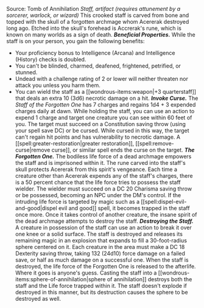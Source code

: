 Source: Tomb of Annihilation
*Staff, artifact (requires attunement by a sorcerer, warlock, or wizard)*
This crooked staff is carved from bone and topped with the skull of a forgotten archmage whom Acererak destroyed long ago. Etched into the skull's forehead is Accrerak's rune, which is known on many worlds as a sign of death.
***Beneficial Properties.*** While the staff is on your person, you gain the following benefits:
* Your proficiency bonus to Intelligence (Arcana) and Intelligence (History) checks is doubled.
* You can't be blinded, charmed, deafened, frightened, petrified, or stunned.
* Undead with a challenge rating of 2 or lower will neither threaten nor attack you unless you harm them.
* You can wield the staff as a [[wondrous-items:weapon|+3 quarterstaff]] that deals an extra 10 (3d6) necrotic damage on a hit.
***Invoke Curse.*** The *Staff of the Forgotten One* has 7 charges and regains 1d4 + 3 expended charges daily at dawn. While holding the staff, you can use an action to expend 1 charge and target one creature you can see within 60 feet of you. The target must succeed on a Constitution saving throw (using your spell save DC) or be cursed. While cursed in this way, the target can't regain hit points and has vulnerability to necrotic damage. A [[spell:greater-restoration|greater restoration]], [[spell:remove-curse|remove curse]], or similar spell ends the curse on the target.
***The Forgotten One.*** The bodiless life force of a dead archmage empowers the staff and is imprisoned within it. The rune carved into the staff's skull protects Acererak from this spirit's vengeance. Each time a creature other than Acererak expends any of the staff's charges, there is a 50 percent chance that the life force tries to possess the staff wielder. The wielder must succeed on a DC 20 Charisma saving throw or be possessed, becoming an NPC under the DM's control. If the intruding life force is targeted by magic such as a [[spell:dispel-evil-and-good|dispel evil and good]] spell, it becomes trapped in the staff once more. Once it takes control of another creature, the insane spirit of the dead archmage attempts to destroy the staff.
***Destroying the Staff.*** A creature in possession of the staff can use an action to break it over one knee or a solid surface. The staff is destroyed and releases its remaining magic in an explosion that expands to fill a 30-foot-radius sphere centered on it. Each creature in the area must make a DC 18 Dexterity saving throw, taking 132 (24d10) force damage on a failed save, or half as much damage on a successful one. When the staff is destroyed, the life force of the Forgotten One is released to the afterlife. Where it goes is anyone's guess.
Casting the staff into a [[wondrous-items:sphere-of-annihilation|sphere of annihilation]] destroys both the staff and the Life force trapped within it. The staff doesn't explode if destroyed in this manner, but its destruction causes the sphere to be destroyed as well.